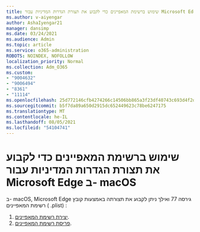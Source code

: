 ```yaml
---
title: שימוש ברשימת המאפיינים כדי לקבוע את תצורת הגדרות המדיניות עבור Microsoft Edge ב- macOS
ms.author: v-aiyengar
author: AshaIyengar21
manager: dansimp
ms.date: 03/24/2021
ms.audience: Admin
ms.topic: article
ms.service: o365-administration
ROBOTS: NOINDEX, NOFOLLOW
localization_priority: Normal
ms.collection: Adm_O365
ms.custom:
- "9004632"
- "9006494"
- "8361"
- "11114"
ms.openlocfilehash: 25d772146cfb4274266c14506bb865a3f23df40743c693d4f2d22cf8ca701e52
ms.sourcegitcommit: b5f7da89a650d2915dc652449623c78be6247175
ms.translationtype: MT
ms.contentlocale: he-IL
ms.lasthandoff: 08/05/2021
ms.locfileid: "54104741"
---
```

# <a name="use-a-property-list-to-configure-the-policy-settings-for-microsoft-edge-on-macos"></a>שימוש ברשימת המאפיינים כדי לקבוע את תצורת הגדרות המדיניות עבור Microsoft Edge ב- macOS

ב- macOS, Microsoft Edge גירסה 77 ואילך ניתן לקבוע את תצורתה באמצעות קובץ רשימת המאפיינים ( .plist) :

1. [יצירת רשימת המאפיינים](https://go.microsoft.com/fwlink/?linkid=2134726).
1. [פריסת רשימת המאפיינים](https://go.microsoft.com/fwlink/?linkid=2134727).
